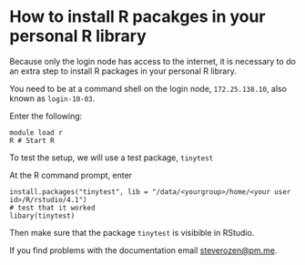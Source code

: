 # How to install R pacakges in your personal R library

Because only the login node has access to the internet, it is necessary to do an extra step to install R packages in your personal R library.

You need to be at a command shell on the login node, `172.25.138.10`, also known as `login-10-03`.

Enter the following:

```
module load r
R # Start R
```

To test the setup, we will use a test package, `tinytest`

At the R command prompt, enter

```
install.packages("tinytest", lib = "/data/<yourgroup>/home/<your user id>/R/rstudio/4.1")
# test that it worked
libary(tinytest)
```

Then make sure that the package `tinytest` is visibible in RStudio.


If you find problems with the documentation email steverozen@pm.me.
